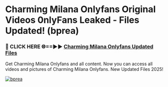 # Charming Milana Onlyfans Original Videos 0nlyFans Leaked - Files Updated! (bprea)

<h3>🔴 CLICK HERE 🌐==►► <a href="https://tinyurl.com/ehrbuxhb" rel="nofollow">Charming Milana Onlyfans Updated Files</a></h3>

Get Charming Milana Onlyfans and all content. Now you can access all videos and pictures of Charming Milana Onlyfans. New Updated Files 2025!

[![bprea](https://i.imgur.com/lVYEuWS.gif)](https://tinyurl.com/ehrbuxhb)
